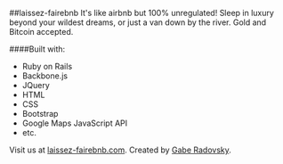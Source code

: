 ##laissez-fairebnb
It's like airbnb but 100% unregulated! Sleep in luxury beyond your wildest dreams, or just a van down by the river. Gold and Bitcoin accepted.

####Built with:
- Ruby on Rails
- Backbone.js
- JQuery
- HTML
- CSS
- Bootstrap
- Google Maps JavaScript API
- etc.

Visit us at [laissez-fairebnb.com](http://www.laissez-fairebnb.com/).
Created by [Gabe Radovsky](http://lnkd.in/2yiksZ).